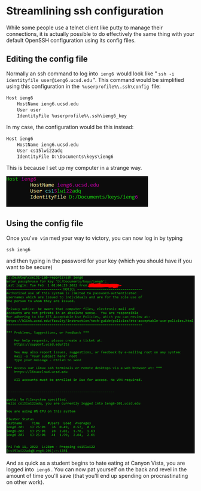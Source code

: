 <style>pre{white-space:pre-wrap;} h1 code{font-size: 0.9em; padding: 5px;} code{padding: 3px;}</style>

# Streamlining ssh configuration
While some people use a telnet client like putty to manage their connections, it is actually possible to do effectively the same thing with your default OpenSSH configuration using its config files.
## Editing the config file
Normally an ssh command to log into `ieng6` would look like "`ssh -i identityfile user@ieng6.ucsd.edu`". This command would be simplified using this configuration in the `%userprofile%\.ssh\config` file:
```
Host ieng6
	HostName ieng6.ucsd.edu
	User user
	IdentityFile %userprofile%\.ssh\ieng6_key
```
In my case, the configuration would be this instead:
```
Host ieng6
	HostName ieng6.ucsd.edu
	User cs15lwi22adq
	IdentityFile D:\Documents\keys\ieng6
```
This is because I set up my computer in a strange way.

![Woah funky vim colors](img/lab6/vim.png)
## Using the config file
Once you've `vim`med your way to victory, you can now log in by typing 
```
ssh ieng6
```
and then typing in the password for your key (which you should have if you want to be secure)

![It's as shrimple as that](img/lab6/loggingin.png)

And as quick as a student begins to hate eating at Canyon Vista, you are logged into `ieng6`. You can now pat yourself on the back and revel in the amount of time you'll save (that you'll end up spending on procrastinating on other work).
